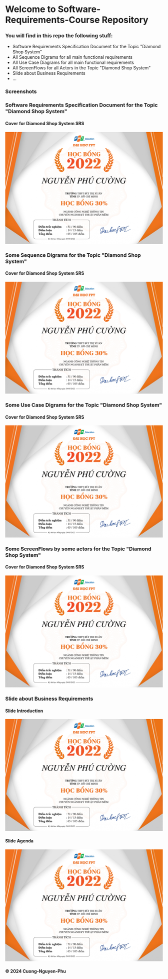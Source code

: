# Welcome to Software-Requirements-Course Repository
### You will find in this repo the following stuff:
* Software Requirements Specification Document for the Topic "Diamond Shop System"
* All Sequence Digrams for all main functional requirements
* All Use Case Diagrams for all main functional requirements
* All ScreenFlows for all Actors in the Topic "Diamond Shop System"
* Slide about Business Requirements
* ...
### Screenshots

### Software Requirements Specification Document for the Topic "Diamond Shop System"

#### Cover for Diamond Shop System SRS
![Cover for Diamond Shop System SRS](https://github.com/CuongNP284/Certificates-From-FPT/blob/main/FPTU%2030%25%20Scholarship.jpg)

### Some Sequence Digrams for the Topic "Diamond Shop System"

#### Cover for Diamond Shop System SRS
![Cover for Diamond Shop System SRS](https://github.com/CuongNP284/Certificates-From-FPT/blob/main/FPTU%2030%25%20Scholarship.jpg)

### Some Use Case Digrams for the Topic "Diamond Shop System"

#### Cover for Diamond Shop System SRS
![Cover for Diamond Shop System SRS](https://github.com/CuongNP284/Certificates-From-FPT/blob/main/FPTU%2030%25%20Scholarship.jpg)

### Some ScreenFlows by some actors for the Topic "Diamond Shop System"

#### Cover for Diamond Shop System SRS
![Cover for Diamond Shop System SRS](https://github.com/CuongNP284/Certificates-From-FPT/blob/main/FPTU%2030%25%20Scholarship.jpg)

### Slide about Business Requirements

#### Slide Introduction
![Slide Introduction](https://github.com/CuongNP284/Certificates-From-FPT/blob/main/FPTU%2030%25%20Scholarship.jpg)

#### Slide Agenda
![Slide Agenda](https://github.com/CuongNP284/Certificates-From-FPT/blob/main/FPTU%2030%25%20Scholarship.jpg)

  
#### © 2024 Cuong-Nguyen-Phu
